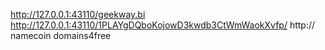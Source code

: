 http://127.0.0.1:43110/geekway.bi
http://127.0.0.1:43110/1PLAYgDQboKojowD3kwdb3CtWmWaokXvfp/
http://
namecoin
domains4free
